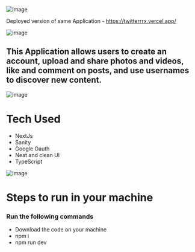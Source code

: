 ![image](https://github.com/Aseem5047/twitter/assets/80787027/2ff31437-166e-4da2-9f15-994548933c01)

Deployed version of same Application - https://twitterrrx.vercel.app/

![image](https://user-images.githubusercontent.com/80787027/229783497-fd711df7-a9a0-4dbe-89ca-b8e2e0c6cb6f.png)

## This Application allows users to create an account, upload and share photos and videos, like and comment on posts, and use usernames to discover new content.

![image](https://github.com/Aseem5047/twitter/assets/80787027/4b8a6b11-17c6-432e-8984-788d7299b470)

# Tech Used
  * NextJs
  * Sanity
  * Google Oauth
  * Neat and clean UI
  * TypeScript
  
  ![image](https://user-images.githubusercontent.com/80787027/229784584-25b9a91e-bd88-4a7b-8b05-6aa4156f66ce.png)
  
  # Steps to run in your machine
### Run the following commands
  * Download the code on your machine
  * npm i
  * npm run dev
